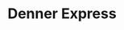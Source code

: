 ---
title: "Denner Express"
url: /zuerich/denner-express-schaffhauserstrasse/
shop: Lebensmittel
---
